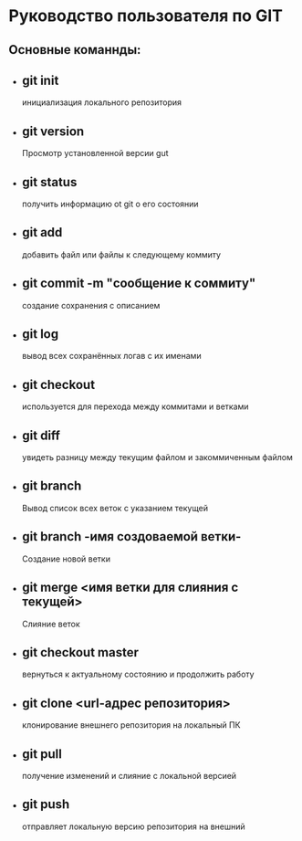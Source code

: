 # Руководство пользователя по GIT
## Основные команнды:
* ## git init
     инициализация локального репозитория
* ## git version
    Просмотр установленной версии gut
* ## git status
    получить информацию оt git о его состоянии
* ## git add 
    добавить файл или файлы к следующему коммиту 
* ## git commit -m "сообщение к соммиту"
    создание сохранения с описанием
* ## git log
    вывод всех сохранённых логав с их именами
* ## git checkout
    используется для перехода между коммитами и ветками 
* ## git diff
     увидеть разницу между текущим файлом и закоммиченным файлом
* ## git branch 
    Вывод список всех веток с указанием текущей
* ## git branch -имя создоваемой ветки-
    Создание новой ветки
* ## git merge <имя ветки для слияния с текущей>
    Слияние веток 
* ## git checkout master
    вернуться к актуальному состоянию и продолжить работу
* ## git clone <url-адрес репозитория> 
     клонирование внешнего репозитория на локальный ПК
* ## git pull 
     получение изменений и слияние с локальной версией
* ## git push 
     отправляет локальную версию репозитория на внешний
     